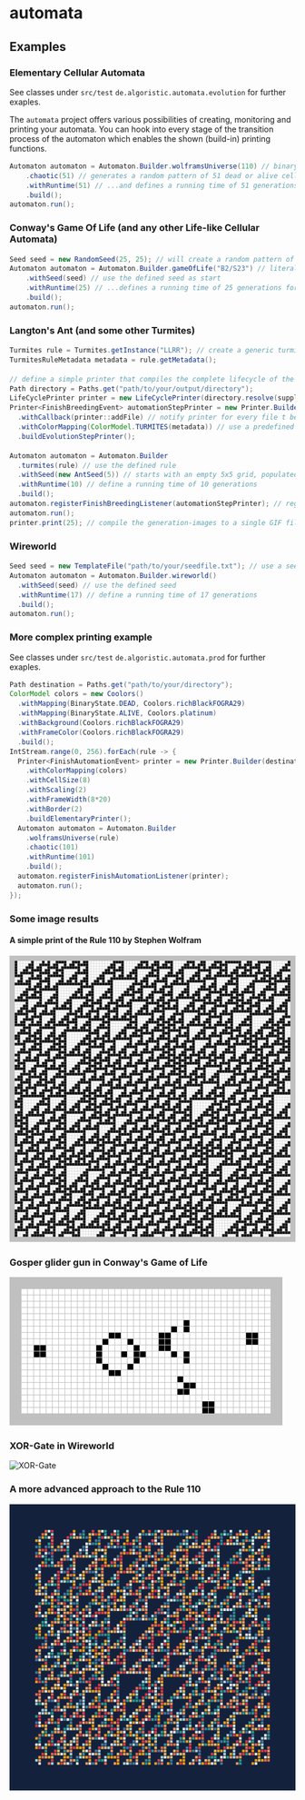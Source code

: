 # automata

## Examples

### Elementary Cellular Automata
See classes under `src/test` `de.algoristic.automata.evolution` for further exaples.

The `automata` project offers various possibilities of creating, monitoring and printing your automata. You can hook into every stage of the transition process of the automaton which enables the shown (build-in) printing functions.

```java
Automaton automaton = Automaton.Builder.wolframsUniverse(110) // binary representation of rule to be applied
    .chaotic(51) // generates a random pattern of 51 dead or alive cells
    .withRuntime(51) // ...and defines a running time of 51 generations
    .build();
automaton.run();
```

### Conway's Game Of Life (and any other Life-like Cellular Automata)

```java
Seed seed = new RandomSeed(25, 25); // will create a random pattern of dead or alive cells on a 25x25 grid
Automaton automaton = Automaton.Builder.gameOfLife("B2/S23") // literal representation of the life-like rule to be applied
    .withSeed(seed) // use the defined seed as start
    .withRuntime(25) // ...defines a running time of 25 generations for the simulation
    .build();
automaton.run();
```

### Langton's Ant (and some other Turmites)


```java
Turmites rule = Turmites.getInstance("LLRR"); // create a generic turmite rule from its' literal representation
TurmitesRuleMetadata metadata = rule.getMetadata();

// define a simple printer that compiles the complete lifecycle of the automaton into a single GIF file
Path directory = Paths.get("path/to/your/output/directory");
LifeCyclePrinter printer = new LifeCyclePrinter(directory.resolve(supplier + ".gif")); // printer for the compilation of the final GIF
Printer<FinishBreedingEvent> automationStepPrinter = new Printer.Builder(directory) // printer for the single generations
  .withCallback(printer::addFile) // notify printer for every file t be compiled into GIF
  .withColorMapping(ColorModel.TURMITES(metadata)) // use a predefined color model for printing
  .buildEvolutionStepPrinter();

Automaton automaton = Automaton.Builder
  .turmites(rule) // use the defined rule
  .withSeed(new AntSeed(5)) // starts with an empty 5x5 grid, populated by a single ant at the center
  .withRuntime(10) // define a running time of 10 generations
  .build();
automaton.registerFinishBreedingListener(automationStepPrinter); // register printer for the single generations
automaton.run();
printer.print(25); // compile the generation-images to a single GIF file with 25 FPS
```

### Wireworld

```java
Seed seed = new TemplateFile("path/to/your/seedfile.txt"); // use a seed file with representation of cell states for predefined non-random  structures
Automaton automaton = Automaton.Builder.wireworld()
  .withSeed(seed) // use the defined seed
  .withRuntime(17) // define a running time of 17 generations
  .build();
automaton.run();
```

### More complex printing example
See classes under `src/test` `de.algoristic.automata.prod` for further exaples.

```java
Path destination = Paths.get("path/to/your/directory");
ColorModel colors = new Coolors()
  .withMapping(BinaryState.DEAD, Coolors.richBlackFOGRA29)
  .withMapping(BinaryState.ALIVE, Coolors.platinum)
  .withBackground(Coolors.richBlackFOGRA29)
  .withFrameColor(Coolors.richBlackFOGRA29)
  .build();
IntStream.range(0, 256).forEach(rule -> {
  Printer<FinishAutomationEvent> printer = new Printer.Builder(destination)
    .withColorMapping(colors)
    .withCellSize(8)
    .withScaling(2)
    .withFrameWidth(8*20)
    .withBorder(2)
    .buildElementaryPrinter();
  Automaton automaton = Automaton.Builder
    .wolframsUniverse(rule)
    .chaotic(101)
    .withRuntime(101)
    .build();
  automaton.registerFinishAutomationListener(printer);
  automaton.run();
});
```

### Some image results

#### A simple print of the Rule 110 by Stephen Wolfram
![Simple Rule 110](./doc/cellular-automaton_110.gif)

### Gosper glider gun in Conway's Game of Life
![Gosper glider gun](./doc/gosperglidergun.gif)

### XOR-Gate in Wireworld
![XOR-Gate](./doc/wireworld_xor.gif)

### A more advanced approach to the Rule 110
![Advanced Rule 110](./doc/chaotic_rule_110.gif)
